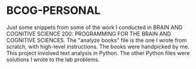 # BCOG-PERSONAL
 Just some snippets from some of the work I conducted in BRAIN AND COGNITIVE SCIENCE 200: PROGRAMMING FOR THE BRAIN AND COGNITIVE SCIENCES.
The "analyze books" file is the one I wrote from scratch, with high-level instructions. The books were handpicked by me. This project involved text analysis in Python. The other Python files were solutions I wrote to the lab problems.
